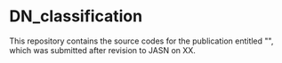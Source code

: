 # DN_classification

This repository contains the source codes for the publication entitled "", which was submitted after revision to JASN on XX. 
